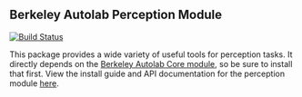 ## Berkeley Autolab Perception Module

[![Build Status](https://travis-ci.org/BerkeleyAutomation/perception.svg?branch=master)](https://travis-ci.org/BerkeleyAutomation/perception)

This package provides a wide variety of useful tools for perception tasks.
It directly depends on the [Berkeley Autolab Core
module](https://www.github.com/BerkeleyAutomation/autolab_core), so be sure to install
that first.
View the install guide and API documentation for the perception module
[here](https://BerkeleyAutomation.github.io/perception).
